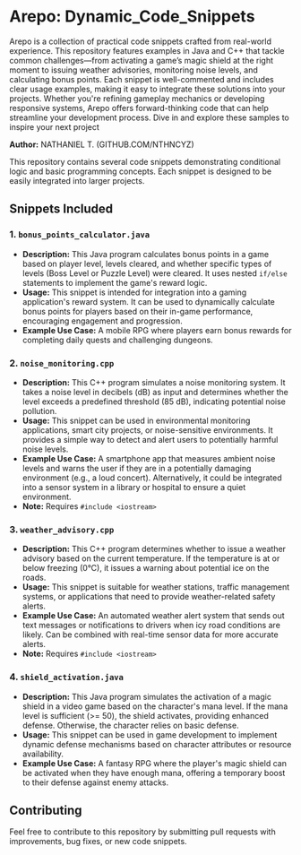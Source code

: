 # Arepo: Dynamic_Code_Snippets
 Arepo is a collection of practical code snippets crafted from real-world experience. This repository features examples in Java and C++ that tackle common challenges—from activating a game’s magic shield at the right moment to issuing weather advisories, monitoring noise levels, and calculating bonus points. Each snippet is well-commented and includes clear usage examples, making it easy to integrate these solutions into your projects. Whether you're refining gameplay mechanics or developing responsive systems, Arepo offers forward-thinking code that can help streamline your development process. Dive in and explore these samples to inspire your next project


**Author:** NATHANIEL T. (GITHUB.COM/NTHNCYZ)

This repository contains several code snippets demonstrating conditional logic and basic programming concepts. Each snippet is designed to be easily integrated into larger projects.

## Snippets Included

### 1. `bonus_points_calculator.java`

*   **Description:** This Java program calculates bonus points in a game based on player level, levels cleared, and whether specific types of levels (Boss Level or Puzzle Level) were cleared.  It uses nested `if/else` statements to implement the game's reward logic.
*   **Usage:** This snippet is intended for integration into a gaming application's reward system. It can be used to dynamically calculate bonus points for players based on their in-game performance, encouraging engagement and progression.
*   **Example Use Case:**  A mobile RPG where players earn bonus rewards for completing daily quests and challenging dungeons.

### 2. `noise_monitoring.cpp`

*   **Description:** This C++ program simulates a noise monitoring system. It takes a noise level in decibels (dB) as input and determines whether the level exceeds a predefined threshold (85 dB), indicating potential noise pollution.
*   **Usage:** This snippet can be used in environmental monitoring applications, smart city projects, or noise-sensitive environments.  It provides a simple way to detect and alert users to potentially harmful noise levels.
*   **Example Use Case:**  A smartphone app that measures ambient noise levels and warns the user if they are in a potentially damaging environment (e.g., a loud concert).  Alternatively, it could be integrated into a sensor system in a library or hospital to ensure a quiet environment.
*    **Note:** Requires `#include <iostream>`

### 3. `weather_advisory.cpp`

*   **Description:** This C++ program determines whether to issue a weather advisory based on the current temperature. If the temperature is at or below freezing (0°C), it issues a warning about potential ice on the roads.
*   **Usage:** This snippet is suitable for weather stations, traffic management systems, or applications that need to provide weather-related safety alerts.
*   **Example Use Case:** An automated weather alert system that sends out text messages or notifications to drivers when icy road conditions are likely. Can be combined with real-time sensor data for more accurate alerts.
*    **Note:** Requires `#include <iostream>`

### 4. `shield_activation.java`

*   **Description:** This Java program simulates the activation of a magic shield in a video game based on the character's mana level.  If the mana level is sufficient (>= 50), the shield activates, providing enhanced defense.  Otherwise, the character relies on basic defense.
*   **Usage:** This snippet can be used in game development to implement dynamic defense mechanisms based on character attributes or resource availability.
*   **Example Use Case:** A fantasy RPG where the player's magic shield can be activated when they have enough mana, offering a temporary boost to their defense against enemy attacks.

## Contributing

Feel free to contribute to this repository by submitting pull requests with improvements, bug fixes, or new code snippets.